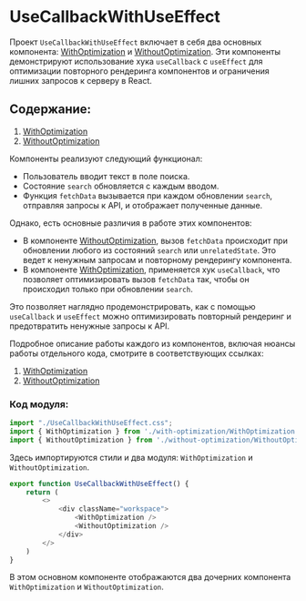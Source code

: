 # UseCallbackWithUseEffect

Проект `UseCallbackWithUseEffect` включает в себя два основных компонента: [WithOptimization](./with-optimization/README.md) и [WithoutOptimization](./without-optimization/README.md). Эти компоненты демонстрируют использование хука `useCallback` с `useEffect` для оптимизации повторного рендеринга компонентов и ограничения лишних запросов к серверу в React.

## Содержание:
1. [WithOptimization](./with-optimization/README.md)
2. [WithoutOptimization](./without-optimization/README.md)

Компоненты реализуют следующий функционал:
- Пользователь вводит текст в поле поиска.
- Состояние `search` обновляется с каждым вводом.
- Функция `fetchData` вызывается при каждом обновлении `search`, отправляя запросы к API, и отображает полученные данные.

Однако, есть основные различия в работе этих компонентов:
- В компоненте [WithoutOptimization](./without-optimization/README.md), вызов `fetchData` происходит при обновлении любого из состояний `search` или `unrelatedState`. Это ведет к ненужным запросам и повторному рендерингу компонента.
- В компоненте [WithOptimization](./with-optimization/README.md), применяется хук `useCallback`, что позволяет оптимизировать вызов `fetchData` так, чтобы он происходил только при обновлении `search`.

Это позволяет наглядно продемонстрировать, как с помощью `useCallback` и `useEffect` можно оптимизировать повторный рендеринг и предотвратить ненужные запросы к API.

Подробное описание работы каждого из компонентов, включая нюансы работы отдельного кода, смотрите в соответствующих ссылках:
1. [WithOptimization](./with-optimization/README.md)
2. [WithoutOptimization](./without-optimization/README.md)

### Код модуля:

```javascript
import "./UseCallbackWithUseEffect.css";
import { WithOptimization } from './with-optimization/WithOptimization';
import { WithoutOptimization } from './without-optimization/WithoutOptimization';
```
Здесь импортируются стили и два модуля: `WithOptimization` и `WithoutOptimization`.

```javascript
export function UseCallbackWithUseEffect() {
    return (
        <>
            <div className="workspace">
                <WithOptimization />
                <WithoutOptimization />
            </div>
        </>
    )
}
```
В этом основном компоненте отображаются два дочерних компонента `WithOptimization` и `WithoutOptimization`.